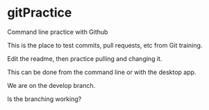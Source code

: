 # gitPractice
Command line practice with Github

This is the place to test commits, pull requests, etc from Git training.

Edit the readme, then practice pulling and changing it.

This can be done from the command line or with the desktop app.

We are on the develop branch.

Is the branching working?

